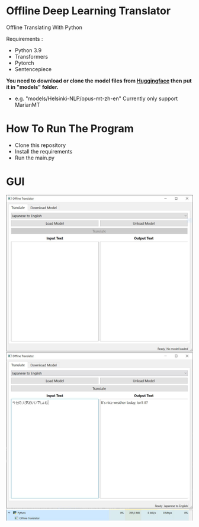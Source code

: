 # Offline Deep Learning Translator
Offline Translating With Python

Requirements :
* Python 3.9
* Transformers
* Pytorch
* Sentencepiece

<b>You need to download or clone the model files from [Huggingface](https://huggingface.co/models?pipeline_tag=translation) then put it in "models" folder.</b>
* e.g. "models/Helsinki-NLP/opus-mt-zh-en"
Currently only support MarianMT

# How To Run The Program
* Clone this repository
* Install the requirements
* Run the main.py

# GUI
![Main Window Unloaded](img/OTL_1.jpg?raw=True "Main Window Unloaded")
![Main Window Translating](img/OTL_2.jpg?raw=True "Main Window Translating")
![RAM Usage](img/OTL_3.jpg?raw=True "RAM Usage")
